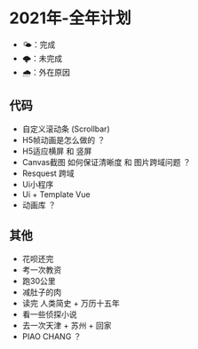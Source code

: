 # 2021年-全年计划

+ 🌤️：完成
+ 🌩️：未完成
+ 🌧️：外在原因 

## 代码
- 自定义滚动条 (Scrollbar)
- H5帧动画是怎么做的 ？
- H5适应横屏 和 竖屏
- Canvas截图 如何保证清晰度 和 图片跨域问题 ？
- Resquest 跨域
- Ui小程序
- Ui + Template Vue
- 动画库 ？

## 其他
- 花呗还完
- 考一次教资
- 跑30公里
- 减肚子的肉
- 读完 人类简史 + 万历十五年
- 看一些侦探小说
- 去一次天津 + 苏州 + 回家
- PIAO CHANG ？
